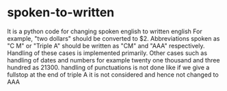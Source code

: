 # spoken-to-written

It is a python code for changing spoken english to written english
For example, "two dollars" should be converted to $2. Abbreviations spoken as "C M" or "Triple A" should be written as "CM" and "AAA" respectively.
Handling of these cases is implemented primarily.
Other cases such as handling of dates and numbers for example twenty one thousand and three hundred as 21300.
handling of punctuations is not done like if we give a fullstop at the end of triple A it is not considered and hence not changed to AAA
